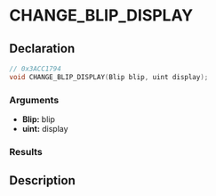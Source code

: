 # CHANGE_BLIP_DISPLAY

## Declaration
```cpp
// 0x3ACC1794
void CHANGE_BLIP_DISPLAY(Blip blip, uint display);
```

### Arguments
- **Blip:** blip
- **uint:** display

### Results

## Description
